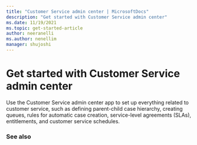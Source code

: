 ```yaml
---
title: "Customer Service admin center | MicrosoftDocs"
description: "Get started with Customer Service admin center"
ms.date: 11/19/2021
ms.topic: get-started-article
author: neeranelli
ms.author: nenellim
manager: shujoshi
---
```


# Get started with Customer Service admin center

Use the Customer Service admin center app to set up everything related to customer service, such as defining parent-child case hierarchy, creating queues, rules for automatic case creation, service-level agreements (SLAs), entitlements, and customer service schedules.







### See also